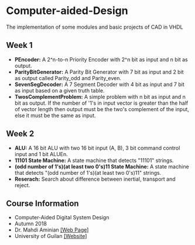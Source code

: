 # Computer-aided-Design
The implementation of some modules and basic projects of CAD in VHDL

## Week 1
* **PEncoder:** A 2^n-to-n Priority Encoder with 2^n bit as input and n bit as output.
* **ParityBitGenerator:** A Parity Bit Generator with 7 bit as input and 2 bit as output called Parity_odd and Parity_even.
* **SevenSegDecoder:** A 7 Segment Decoder with 4 bit as input and 7 bit as input based on a given truth table.
* **TwosComplementProblem:** A simple problem with n bit as input and n bit as output. If the number of '1's in input vector is greater than the half of vector length then output must be the two's complement of the input, else it must be the same as input.

## Week 2
* **ALU:** A 16 bit ALU with two 16 bit input (A, B), 3 bit command control input and 1 bit ALUEn.
* **11101 State Machine:** A state machine that detects "11101" strings.
* **(odd number of 1's)(at least two 0's)11 State Machine:** A state machine that detects "(odd number of 1's)(at least two 0's)11" strings.
* **Reserach:** Search about difference between inertial, transport and reject.

## Course Information
* Computer-Aided Digital System Design
* Autumn 2018
* Dr. Mahdi Aminian [[Web Page]](https://staff.guilan.ac.ir/mahdiaminian/index.php?a=0&lg=1)
* University of Guilan [[Website]](http://guilan.ac.ir/en/)
